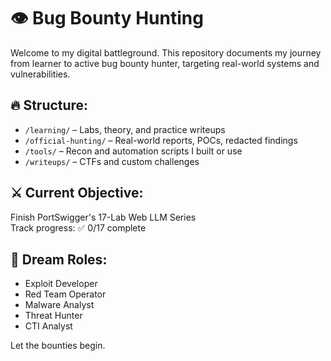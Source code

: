 # 👁️ Bug Bounty Hunting 

Welcome to my digital battleground. This repository documents my journey from learner to active bug bounty hunter, targeting real-world systems and vulnerabilities.

## 🔥 Structure:

- `/learning/` – Labs, theory, and practice writeups
- `/official-hunting/` – Real-world reports, POCs, redacted findings
- `/tools/` – Recon and automation scripts I built or use
- `/writeups/` – CTFs and custom challenges

## ⚔️ Current Objective:
Finish PortSwigger's 17-Lab Web LLM Series  
Track progress: ✅ 0/17 complete

## 🧠 Dream Roles:
- Exploit Developer
- Red Team Operator
- Malware Analyst
- Threat Hunter
- CTI Analyst

Let the bounties begin.
